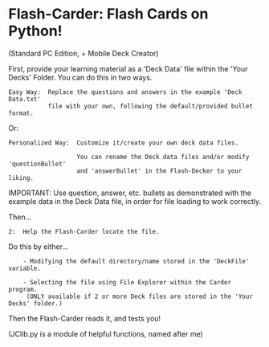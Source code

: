 # Flash-Carder: Flash Cards on Python!
(Standard PC Edition, + Mobile Deck Creator)



First, provide your learning material as a 'Deck Data' file within 
the 'Your Decks' Folder. You can do this in two ways.

    Easy Way:  Replace the questions and answers in the example 'Deck Data.txt' 
               file with your own, following the default/provided bullet format. 
    
Or:

    Personalized Way:  Customize it/create your own deck data files. 
    
                       You can rename the Deck data files and/or modify 'questionBullet' 
                       and 'answerBullet' in the Flash-Decker to your liking.



IMPORTANT: Use question, answer, etc. bullets as demonstrated with the example 
           data in the Deck Data file, in order for file loading to work correctly.
          
          
          
Then...

    2:  Help the Flash-Carder locate the file.
      
Do this by either...

        - Modifying the default directory/name stored in the 'DeckFile' variable.
        
        - Selecting the file using File Explorer within the Carder program. 
         (ONLY available if 2 or more Deck files are stored in the 'Your Decks' folder.)
          
Then the Flash-Carder reads it, and tests you!
 
(JClib.py is a module of helpful functions, named after me)
